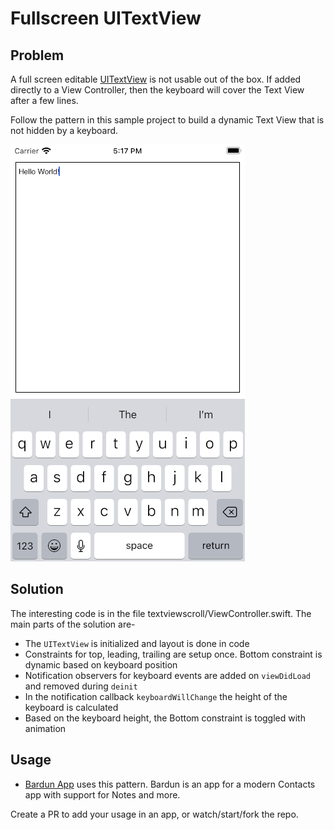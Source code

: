 #  Fullscreen UITextView

## Problem

A full screen editable [UITextView](https://developer.apple.com/documentation/uikit/uitextview) is not usable out of the box. If added directly to a View Controller, then the keyboard will cover the Text View after a few lines.

Follow the pattern in this sample project to build a dynamic Text View that is not hidden by a keyboard.

![](textviewscroll.png)

## Solution

The interesting code is in the file textviewscroll/ViewController.swift. The main parts of the solution are-

* The `UITextView` is initialized and layout is done in code
* Constraints for top, leading, trailing are setup once. Bottom constraint is dynamic based on keyboard position
* Notification observers for keyboard events are added on `viewDidLoad` and removed during `deinit`
* In the notification callback `keyboardWillChange` the height of the keyboard is calculated
* Based on the keyboard height, the Bottom constraint is toggled with animation

## Usage

* [Bardun App](https://www.bardunapp.com/) uses this pattern. Bardun is an app for a modern Contacts app with support for Notes and more.

Create a PR to add your usage in an app, or watch/start/fork the repo.
